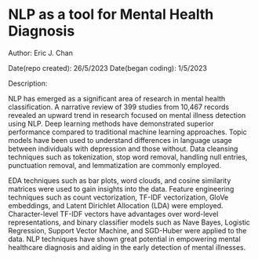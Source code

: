 # NLP as a tool for  Mental Health Diagnosis

Author: Eric J. Chan

Date(repo created):  26/5/2023
Date(began coding):  1/5/2023

Description:

NLP has emerged as a significant area of research in mental health classification. A narrative review of 399 studies from 10,467 records revealed an upward trend in research focused on mental illness detection using NLP. Deep learning methods have demonstrated superior performance compared to traditional machine learning approaches. Topic models have been used to understand differences in language usage between individuals with depression and those without. Data cleansing techniques such as tokenization, stop word removal, handling null entries, punctuation removal, and lemmatization are commonly employed.

EDA techniques such as bar plots, word clouds, and cosine similarity matrices were used to gain insights into the data. Feature engineering techniques such as count vectorization, TF-IDF vectorization, GloVe embeddings, and Latent Dirichlet Allocation (LDA) were employed. Character-level TF-IDF vectors have advantages over word-level representations, and binary classifier models such as Nave Bayes, Logistic Regression, Support Vector Machine, and SGD-Huber were applied to the data. NLP techniques have shown great potential in empowering mental healthcare diagnosis and aiding in the early detection of mental illnesses.
   
